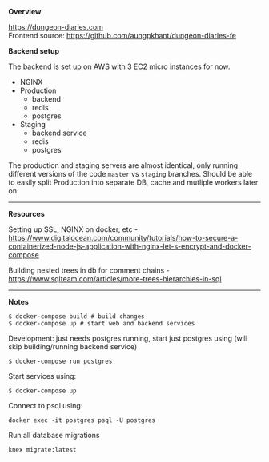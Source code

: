 **Overview**

https://dungeon-diaries.com  
Frontend source: https://github.com/aungpkhant/dungeon-diaries-fe

**Backend setup**

The backend is set up on AWS with 3 EC2 micro instances for now.

- NGINX
- Production
  - backend
  - redis
  - postgres
- Staging
  - backend service
  - redis
  - postgres

The production and staging servers are almost identical, only running different versions of the code `master` vs `staging` branches. Should be able to easily split Production into separate DB, cache and mutliple workers later on.

---

**Resources**

Setting up SSL, NGINX on docker, etc - https://www.digitalocean.com/community/tutorials/how-to-secure-a-containerized-node-js-application-with-nginx-let-s-encrypt-and-docker-compose

Building nested trees in db for comment chains - https://www.sqlteam.com/articles/more-trees-hierarchies-in-sql

---

**Notes**

```
$ docker-compose build # build changes
$ docker-compose up # start web and backend services
```

Development:
just needs postgres running, start just postgres using (will skip building/running backend service)

```
$ docker-compose run postgres
```

Start services using:

```
$ docker-compose up
```

Connect to psql using:

```
docker exec -it postgres psql -U postgres
```

Run all database migrations

```
knex migrate:latest
```
